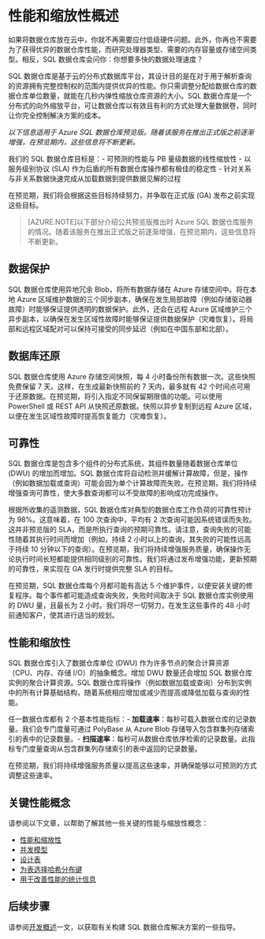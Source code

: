 <properties
   pageTitle="性能和缩放性概述 | Azure"
   description="介绍 SQL 数据仓库的性能与缩放性功能。"
   services="sql-data-warehouse"
   documentationCenter="NA"
   authors="TwoUnder"
   manager="barbkess"
   editor=""/>

<tags
   ms.service="sql-data-warehouse"
   ms.date="11/23/2015"
   wacn.date="01/20/2016"/>

# 性能和缩放性概述
如果将数据仓库放在云中，你就不再需要应付低级硬件问题。此外，你再也不需要为了获得优异的数据仓库性能，而研究处理器类型、需要的内存容量或存储空间类型。相反，SQL 数据仓库会问你：你想要多快的数据处理速度？

SQL 数据仓库是基于云的分布式数据库平台，其设计目的是在对于用于解析查询的资源拥有完整控制权的范围内提供优异的性能。你只需调整分配给数据仓库的数据仓库单位数量，就能在几秒内弹性缩放仓库资源的大小。SQL 数据仓库是一个分布式的向外缩放平台，可让数据仓库以有效且有利的方式处理大量数据卷，同时让你完全控制解决方案的成本。

*以下信息适用于 Azure SQL 数据仓库预览版。随着该服务在推出正式版之前逐渐增强，在预览期内，这些信息将不断更新。*

我们的 SQL 数据仓库目标是：- 可预测的性能与 PB 量级数据的线性缩放性 - 以服务级别协议 (SLA) 作为后盾的所有数据仓库操作都有极佳的稳定性 - 针对关系与非关系数据快速完成从加载数据到提供数据见解的过程

在预览期，我们将会根据这些目标持续努力，并争取在正式版 (GA) 发布之前实现这些目标。

>[AZURE.NOTE]以下部分介绍公共预览版推出时 Azure SQL 数据仓库服务的情况。随着该服务在推出正式版之前逐渐增强，在预览期内，这些信息将不断更新。

## 数据保护
SQL 数据仓库使用异地冗余 Blob，将所有数据存储在 Azure 存储空间中。将在本地 Azure 区域维护数据的三个同步副本，确保在发生局部故障（例如存储驱动器故障）时能够保证提供透明的数据保护。此外，还会在远程 Azure 区域维护三个异步副本，以确保在发生区域性故障时能够保证提供数据保护（灾难恢复）。将局部和远程区域配对可以保持可接受的同步延迟（例如在中国东部和北部）。

## 数据库还原
SQL 数据仓库使用 Azure 存储空间快照，每 4 小时备份所有数据一次。这些快照免费保留 7 天。这样，在生成最新快照前的 7 天内，最多就有 42 个时间点可用于还原数据。在预览期，将引入指定不同保留期限值的功能。可以使用 PowerShell 或 REST API 从快照还原数据。快照以异步复制到远程 Azure 区域，以便在发生区域性故障时提高恢复能力（灾难恢复）。

## 可靠性
SQL 数据仓库是包含多个组件的分布式系统，其组件数量随着数据仓库单位 (DWU) 的增加而增加。SQL 数据仓库将自动检测并缓解计算故障，但是，操作（例如数据加载或查询）可能会因为单个计算故障而失败。在预览期，我们将持续增强查询可靠性，使大多数查询都可以不受故障的影响成功完成操作。

根据所收集的遥测数据，SQL 数据仓库对典型的数据仓库工作负荷的可靠性预计为 98%。这意味着，在 100 次查询中，平均有 2 次查询可能因系统错误而失败。这并非预览版的 SLA，而是所执行查询的预期可靠性。请注意，查询失败的可能性随着其执行时间而增加（例如，持续 2 小时以上的查询，其失败的可能性远高于持续 10 分钟以下的查询）。在预览期，我们将持续增强服务质量，确保操作无论执行时间长短都能提供相同级别的可靠性。我们将通过发布增强功能，更新预期的可靠性，来实现在 GA 发行时提供完整 SLA 的目标。

在预览期，SQL 数据仓库每个月都可能有高达 5 个维护事件，以便安装关键的修复程序。每个事件都可能造成查询失败，失败时间取决于 SQL 数据仓库实例使用的 DWU 量，且最长为 2 小时。我们将尽一切努力，在发生这些事件的 48 小时前通知客户，使其进行适当的规划。

## 性能和缩放性
SQL 数据仓库引入了数据仓库单位 (DWU) 作为许多节点的聚合计算资源（CPU、内存、存储 I/O）的抽象概念。增加 DWU 数量还会增加 SQL 数据仓库实例的聚合计算资源。SQL 数据仓库将操作（例如数据加载或查询）分布到实例中的所有计算基础结构，随着系统相应增加或减少而提高或降低加载与查询的性能。

任一数据仓库都有 2 个基本性能指标：- **加载速率**：每秒可载入数据仓库的记录数量。我们会专门度量可通过 PolyBase 从 Azure Blob 存储导入包含群集列存储索引的表中的记录数量。- **扫描速率**：每秒可从数据仓库依序检索的记录数量。此指标专门度量查询从包含群集列存储索引的表中返回的记录数量。

在预览期，我们将持续增强服务质量以提高这些速率，并确保能够以可预测的方式调整这些速率。

## 关键性能概念

请参阅以下文章，以帮助了解其他一些关键的性能与缩放性概念：

- [性能和缩放性][]
- [并发模型][]
- [设计表][]
- [为表选择哈希分布键][]
- [用于改善性能的统计信息][]

## 后续步骤
请参阅[开发概述][]一文，以获取有关构建 SQL 数据仓库解决方案的一些指导。

<!--Image references-->

<!--Article references-->

[性能和缩放性]: /documentation/articles/sql-data-warehouse-performance-scale
[并发模型]: /documentation/articles/sql-data-warehouse-develop-concurrency
[设计表]: /documentation/articles/sql-data-warehouse-develop-table-design
[为表选择哈希分布键]: /documentation/articles/sql-data-warehouse-develop-hash-distribution-key
[用于改善性能的统计信息]: /documentation/articles/sql-data-warehouse-develop-statistics
[开发概述]: /documentation/articles/sql-data-warehouse-overview-develop

<!--MSDN references-->

<!--Other web references-->

<!---HONumber=Mooncake_1207_2015-->
